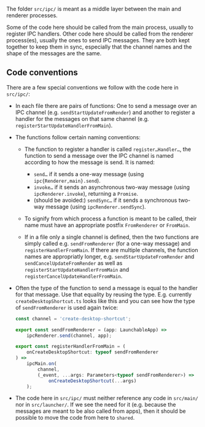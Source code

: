 The folder `src/ipc/` is meant as a middle layer between the main and renderer
processes.

Some of the code here should be called from the main process, usually to
register IPC handlers. Other code here should be called from the renderer
process(es), usually the ones to send IPC messages. They are both kept together
to keep them in sync, especially that the channel names and the shape of the
messages are the same.

## Code conventions

There are a few special conventions we follow with the code here in `src/ipc/`:

-   In each file there are pairs of functions: One to send a message over an IPC
    channel (e.g. `sendStartUpdateFromRender`) and another to register a handler
    for the messages on that same channel (e.g.
    `registerStartUpdateHandlerFromMain`).

-   The functions follow certain naming conventions:

    -   The function to register a handler is called `register…Handler…`, the
        function to send a message over the IPC channel is named according to
        how the message is send. It is named:

        -   `send…` if it sends a one-way message (using
            `ipc{Renderer,main}.send`).
        -   `invoke…` if it sends an asynchronous two-way message (using
            `ipcRenderer.invoke`), returning a `Promise`.
        -   (should be avoided:) `sendSync…` if it sends a synchronous two-way
            message (using `ipcRenderer.sendSync`).

    -   To signify from which process a function is meant to be called, their
        name must have an appropriate postfix `FromRenderer` or `FromMain`.

    -   If in a file only a single channel is defined, then the two functions
        are simply called e.g. `sendFromRenderer` (for a one-way message) and
        `registerHandlerFromMain`. If there are multiple channels, the function
        names are appropriatly longer, e.g. `sendStartUpdateFromRender` and
        `sendCancelUpdateFromRender` as well as
        `registerStartUpdateHandlerFromMain` and
        `registerCancelUpdateHandlerFromMain`.

-   Often the type of the function to send a message is equal to the handler for
    that message. Use that equality by reusing the type. E.g. currently
    `createDesktopShortcut.ts` looks like this and you can see how the type of
    `sendFromRenderer` is used again twice:

    ```ts
    const channel = 'create-desktop-shortcut';

    export const sendFromRenderer = (app: LaunchableApp) =>
        ipcRenderer.send(channel, app);

    export const registerHandlerFromMain = (
        onCreateDesktopShortcut: typeof sendFromRenderer
    ) =>
        ipcMain.on(
            channel,
            (_event, ...args: Parameters<typeof sendFromRenderer>) =>
                onCreateDesktopShortcut(...args)
        );
    ```

-   The code here in `src/ipc/` must neither reference any code in `src/main/`
    nor in `src/launcher/`. If we see the need for it (e.g. because the messages
    are meant to be also called from apps), then it should be possible to move
    the code from here to `shared`.
